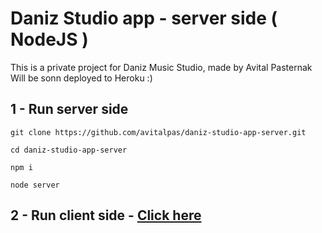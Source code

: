 # Daniz Studio app - server side ( NodeJS )
This is a private project for Daniz Music Studio, made by Avital Pasternak
Will be sonn deployed to Heroku :)

## 1 - Run server side
```
git clone https://github.com/avitalpas/daniz-studio-app-server.git
```
```
cd daniz-studio-app-server
```
```
npm i
```
```
node server
```

## 2 - Run client side - [Click here](https://github.com/avitalpas/daniz-studio-app)
